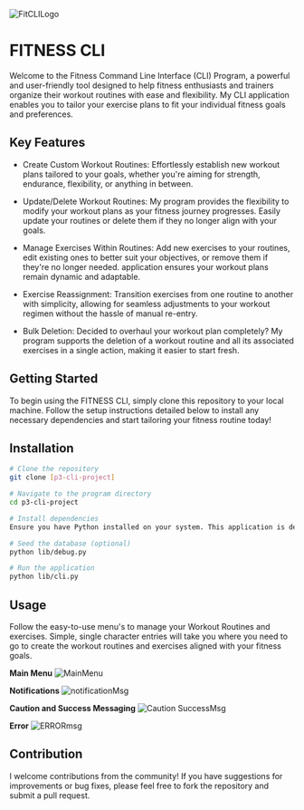 ![FitCLILogo](https://github.com/N2IT/p3-cli-project/assets/32651728/ac3b160b-c6d5-4c96-9d60-f4155ea792d4)

# FITNESS CLI

Welcome to the Fitness Command Line Interface (CLI) Program, a powerful and user-friendly tool designed to help fitness enthusiasts and trainers organize their workout routines with ease and flexibility. My CLI application enables you to tailor your exercise plans to fit your individual fitness goals and preferences.

## Key Features

- Create Custom Workout Routines: Effortlessly establish new workout plans tailored to your goals, whether you're aiming for strength, endurance, flexibility, or anything in between.

- Update/Delete Workout Routines: My program provides the flexibility to modify your workout plans as your fitness journey progresses. Easily update your routines or delete them if they no longer align with your goals.

- Manage Exercises Within Routines: Add new exercises to your routines, edit existing ones to better suit your objectives, or remove them if they're no longer needed.  application ensures your workout plans remain dynamic and adaptable.

- Exercise Reassignment: Transition exercises from one routine to another with simplicity, allowing for seamless adjustments to your workout regimen without the hassle of manual re-entry.

- Bulk Deletion: Decided to overhaul your workout plan completely? My program supports the deletion of a workout routine and all its associated exercises in a single action, making it easier to start fresh.

## Getting Started

To begin using the FITNESS CLI, simply clone this repository to your local machine. Follow the setup instructions detailed below to install any necessary dependencies and start tailoring your fitness routine today!

## Installation

```bash
# Clone the repository
git clone [p3-cli-project]

# Navigate to the program directory
cd p3-cli-project

# Install dependencies
Ensure you have Python installed on your system. This application is developed with Python 3. Ensure your Python version is compatible by checking with python --version or python3 --version.

# Seed the database (optional)
python lib/debug.py

# Run the application
python lib/cli.py
```

## Usage
Follow the easy-to-use menu's to manage your Workout Routines and exercises. Simple, single character entries will take you where you need to go to create the workout routines and exercises aligned with your fitness goals.

<b>Main Menu</b>
![MainMenu](https://github.com/N2IT/p3-cli-project/assets/32651728/d11b4a1c-a52c-4ca2-b9ba-9de91137b237)

<b>Notifications</b>
![notificationMsg](https://github.com/N2IT/p3-cli-project/assets/32651728/f32b02ee-8db3-4892-a8ab-c92aafd54cae)

<b>Caution and Success Messaging</b>
![Caution SuccessMsg](https://github.com/N2IT/p3-cli-project/assets/32651728/a07e65cf-b263-4596-b99e-265f9b18b626)

<b>Error</b>
![ERRORmsg](https://github.com/N2IT/p3-cli-project/assets/32651728/2d944664-25cd-4604-99be-a04da8e62d8d)


## Contribution

I welcome contributions from the community! If you have suggestions for improvements or bug fixes, please feel free to fork the repository and submit a pull request.